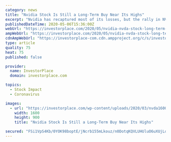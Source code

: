 ```yaml
---
category: news
title: "Nvidia Stock Is Still a Long-Term Buy Near Its Highs"
excerpt: "Nvidia has recaptured most of its losses, but the rally in NVDA stock isn't over yet. It likely remains the best chip company in the world."
publishedDateTime: 2020-05-06T15:36:00Z
webUrl: "https://investorplace.com/2020/05/nvidia-nvda-stock-long-term-buy-near-highs/"
ampWebUrl: "https://investorplace.com/2020/05/nvidia-nvda-stock-long-term-buy-near-highs/amp/"
cdnAmpWebUrl: "https://investorplace-com.cdn.ampproject.org/c/s/investorplace.com/2020/05/nvidia-nvda-stock-long-term-buy-near-highs/amp/"
type: article
quality: 75
heat: 75
published: false

provider:
  name: InvestorPlace
  domain: investorplace.com

topics:
  - Stock Impact
  - Coronavirus

images:
  - url: "https://investorplace.com/wp-content/uploads/2020/03/nvda1600.jpg"
    width: 1600
    height: 900
    title: "Nvidia Stock Is Still a Long-Term Buy Near Its Highs"

secured: "FSi1VpS4Kb/0YOK98boptE/jNcrb155mLkouz/n0DotqKQVLUHUluO6uXUjLqhNHLXZaOeaDDvdwQnkPY3tJ0M50spQr4yUk5XlKPHlxYA8Vcf1zQw4YB+hS7CmIsRbuo8r0WXSlBiVpJjXgIzEf08cKgrvHBfhpAAjcrfDosjRoU338ZJ/MoWlwmvz0BcZ/fMHuxS8mUbx4UI3orUopq0HkGWSktbtDxM3ho72elf0bpJ/+QjWMUA6CRWu5b9QKpRsuB72+f0MUVY7gijuhVZeIeTXyBsLsYNjxn/zAly/yUeal3Z3hPGBZxIjMIDpw;5CPaClec3JnxvQ+v0rFdvQ=="
---
```


